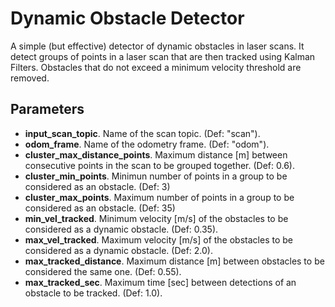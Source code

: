 # Dynamic Obstacle Detector

A simple (but effective) detector of dynamic obstacles in laser scans. 
It detect groups of points in a laser scan that are then tracked using Kalman Filters. Obstacles that do not exceed a minimum velocity threshold are removed. 

## Parameters

- **input_scan_topic**. Name of the scan topic. (Def: "scan").
- **odom_frame**. Name of the odometry frame. (Def: "odom").
- **cluster_max_distance_points**. Maximum distance [m] between consecutive points in the scan to be grouped together. (Def: 0.6).
- **cluster_min_points**. Minimun number of points in a group to be considered as an obstacle. (Def: 3)
- **cluster_max_points**. Maximum number of points in a group to be considered as an obstacle. (Def: 35)
- **min_vel_tracked**. Minimum velocity [m/s] of the obstacles to be considered as a dynamic obstacle. (Def: 0.35).
- **max_vel_tracked**. Maximum velocity [m/s] of the obstacles to be considered as a dynamic obstacle. (Def: 2.0).
- **max_tracked_distance**. Maximum distance [m] between obstacles to be considered the same one. (Def: 0.55).
- **max_tracked_sec**. Maximum time [sec] between detections of an obstacle to be tracked. (Def: 1.0).


